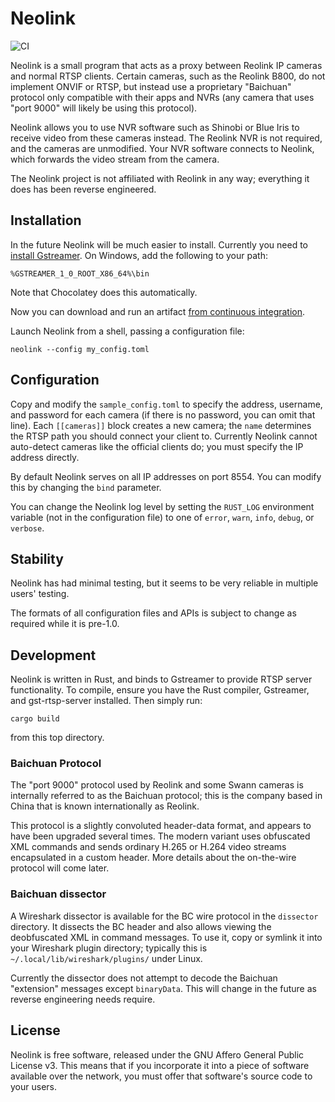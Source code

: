 # Neolink

![CI](https://github.com/thirtythreeforty/neolink/workflows/CI/badge.svg)

Neolink is a small program that acts as a proxy between Reolink IP cameras and normal RTSP clients.
Certain cameras, such as the Reolink B800, do not implement ONVIF or RTSP, but instead use a proprietary "Baichuan" protocol only compatible with their apps and NVRs (any camera that uses "port 9000" will likely be using this protocol).

Neolink allows you to use NVR software such as Shinobi or Blue Iris to receive video from these cameras instead.
The Reolink NVR is not required, and the cameras are unmodified.
Your NVR software connects to Neolink, which forwards the video stream from the camera.

The Neolink project is not affiliated with Reolink in any way; everything it does has been reverse engineered.

## Installation

In the future Neolink will be much easier to install.
Currently you need to [install Gstreamer][gstreamer].
On Windows, add the following to your path:

```
%GSTREAMER_1_0_ROOT_X86_64%\bin
```

Note that Chocolatey does this automatically.

Now you can download and run an artifact [from continuous integration][ci-download].

[gstreamer]: https://gstreamer.freedesktop.org/documentation/installing/index.html
[ci-download]: https://github.com/thirtythreeforty/neolink/actions?query=branch%3Amaster

Launch Neolink from a shell, passing a configuration file:

```
neolink --config my_config.toml
```

## Configuration

Copy and modify the `sample_config.toml` to specify the address, username, and password for each camera (if there is no password, you can omit that line).
Each `[[cameras]]` block creates a new camera; the `name` determines the RTSP path you should connect your client to.
Currently Neolink cannot auto-detect cameras like the official clients do; you must specify the IP address directly.

By default Neolink serves on all IP addresses on port 8554.
You can modify this by changing the `bind` parameter.

You can change the Neolink log level by setting the `RUST_LOG` environment variable (not in the configuration file) to one of `error`, `warn`, `info`, `debug`, or `verbose`.

## Stability

Neolink has had minimal testing, but it seems to be very reliable in multiple users' testing.

The formats of all configuration files and APIs is subject to change as required while it is pre-1.0.

## Development

Neolink is written in Rust, and binds to Gstreamer to provide RTSP server functionality.
To compile, ensure you have the Rust compiler, Gstreamer, and gst-rtsp-server installed.
Then simply run:

```
cargo build
```

from this top directory.

### Baichuan Protocol

The "port 9000" protocol used by Reolink and some Swann cameras is internally referred to as the Baichuan protocol; this is the company based in China that is known internationally as Reolink.

This protocol is a slightly convoluted header-data format, and appears to have been upgraded several times.
The modern variant uses obfuscated XML commands and sends ordinary H.265 or H.264 video streams encapsulated in a custom header.
More details about the on-the-wire protocol will come later.

### Baichuan dissector

A Wireshark dissector is available for the BC wire protocol in the `dissector` directory.
It dissects the BC header and also allows viewing the deobfuscated XML in command messages.
To use it, copy or symlink it into your Wireshark plugin directory; typically this is `~/.local/lib/wireshark/plugins/` under Linux.

Currently the dissector does not attempt to decode the Baichuan "extension" messages except `binaryData`.
This will change in the future as reverse engineering needs require.

## License

Neolink is free software, released under the GNU Affero General Public License v3.
This means that if you incorporate it into a piece of software available over the network, you must offer that software's source code to your users.

